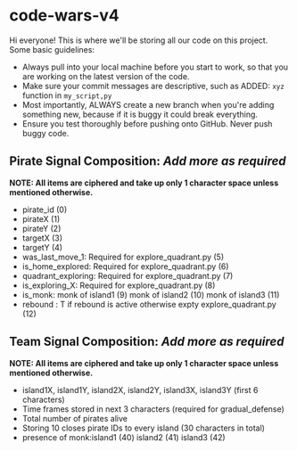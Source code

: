 # code-wars-v4
Hi everyone! This is where we'll be storing all our code on this project. Some basic guidelines:
- Always pull into your local machine before you start to work, so that you are working on the latest version of the code.
- Make sure your commit messages are descriptive, such as ADDED: `xyz` function in `my_script,py`
- Most importantly, ALWAYS create a new branch when you're adding something new, because if it is buggy it could break everything.
- Ensure you test thoroughly before pushing onto GitHub. Never push buggy code.

## Pirate Signal Composition: *Add more as required*
**NOTE: All items are ciphered and take up only 1 character space unless mentioned otherwise.**
- pirate_id (0)
- pirateX (1)
- pirateY (2)
- targetX (3)
- targetY (4)
- was_last_move_1: Required for explore_quadrant.py (5)
- is_home_explored: Required for explore_quadrant.py (6)
- quadrant_exploring: Required for explore_quadrant.py (7)
- is_exploring_X: Required for explore_quadrant.py (8)
- is_monk: monk of island1 (9)
          monk of island2 (10)
          monk of island3 (11)
- rebound : T if rebound is active otherwise expty explore_quadrant.py (12)

## Team Signal Composition: *Add more as required*
**NOTE: All items are ciphered and take up only 1 character space unless mentioned otherwise.**
- island1X, island1Y, island2X, island2Y, island3X, island3Y (first 6 characters)
- Time frames stored in next 3 characters (required for gradual_defense)
- Total number of pirates alive
- Storing 10 closes pirate IDs to every island (30 characters in total)
-  presence of monk:island1 (40)
                    island2 (41)
                    island3 (42)
